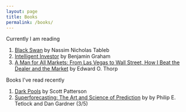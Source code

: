 ```yaml
---
layout: page
title: Books
permalink: /books/
---
```


Currently I am reading

1. [Black Swan](https://www.amazon.com/Black-Swan-Improbable-Robustness-Fragility/dp/081297381X/ref=sr_1_2?ie=UTF8&qid=1538021207&sr=8-2&keywords=blackswan&dpID=41w4yuUG1mL&preST=_SY344_BO1,204,203,200_QL70_&dpSrc=srch) by Nassim Nicholas Tableb
2. [Intelligent Investor](https://www.amazon.com/Intelligent-Investor-Definitive-Investing-Essentials/dp/0060555661/ref=sr_1_3?ie=UTF8&qid=1538021227&sr=8-3&keywords=intelligent+investor&dpID=513e7BP39PL&preST=_SY344_BO1,204,203,200_QL70_&dpSrc=srch) by Benjamin Graham
3. [A Man for All Markets: From Las Vegas to Wall Street, How I Beat the Dealer and the Market](https://www.amazon.com/Man-All-Markets-Street-Dealer/dp/0812979907/ref=sr_1_1?ie=UTF8&qid=1539533258&sr=8-1&keywords=a+man+for+all+markets+edward+o.+thorp) by Edward O. Thorp


Books I've read recently 

1. [Dark Pools](https://www.amazon.com/Dark-Pools-Machine-Traders-Rigging/dp/0307887189/ref=sr_1_1?ie=UTF8&qid=1538021267&sr=8-1&keywords=dark+pools) by Scott Patterson
2. [Superforecasting: The Art and Science of Prediction](https://www.amazon.com/Superforecasting-Science-Prediction-Philip-Tetlock/dp/0804136718/ref=sr_1_1?ie=UTF8&qid=1538021039&sr=8-1&keywords=superforecasting&dpID=4171glFnKxL&preST=_SY344_BO1,204,203,200_QL70_&dpSrc=srch) by by Philip E. Tetlock and Dan Gardner (3/5)